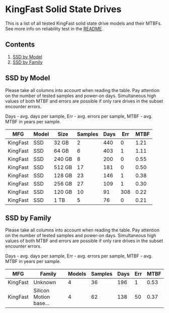 KingFast Solid State Drives
===========================

This is a list of all tested KingFast solid state drive models and their MTBFs. See
more info on reliability test in the [README](https://github.com/linuxhw/SMART).

Contents
--------

1. [ SSD by Model  ](#ssd-by-model)
2. [ SSD by Family ](#ssd-by-family)

SSD by Model
------------

Please take all columns into account when reading the table. Pay attention on the
number of tested samples and power-on days. Simultaneous high values of both MTBF
and errors are possible if only rare drives in the subset encounter errors.

Days - avg. days per sample,
Err  - avg. errors per sample,
MTBF - avg. MTBF in years per sample.

| MFG       | Model              | Size   | Samples | Days  | Err   | MTBF |
|-----------|--------------------|--------|---------|-------|-------|------|
| KingFast  | SSD                | 32 GB  | 2       | 440   | 0     | 1.21   |
| KingFast  | SSD                | 64 GB  | 6       | 403   | 1     | 1.11   |
| KingFast  | SSD                | 240 GB | 8       | 200   | 0     | 0.55   |
| KingFast  | SSD                | 512 GB | 17      | 181   | 0     | 0.50   |
| KingFast  | SSD                | 128 GB | 23      | 146   | 1     | 0.38   |
| KingFast  | SSD                | 256 GB | 27      | 109   | 1     | 0.30   |
| KingFast  | SSD                | 120 GB | 10      | 91    | 308   | 0.22   |
| KingFast  | SSD                | 1 TB   | 5       | 76    | 0     | 0.21   |

SSD by Family
-------------

Please take all columns into account when reading the table. Pay attention on the
number of tested samples and power-on days. Simultaneous high values of both MTBF
and errors are possible if only rare drives in the subset encounter errors.

Days - avg. days per sample,
Err  - avg. errors per sample,
MTBF - avg. MTBF in years per sample.

| MFG       | Family                 | Models | Samples | Days  | Err   | MTBF |
|-----------|------------------------|--------|---------|-------|-------|------|
| KingFast  | Unknown                | 4      | 36      | 196   | 1     | 0.53   |
| KingFast  | Silicon Motion base... | 4      | 62      | 138   | 50    | 0.37   |
